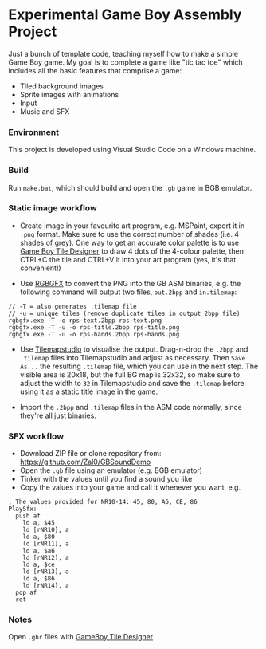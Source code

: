 # Experimental Game Boy Assembly Project

Just a bunch of template code, teaching myself how to make a simple Game Boy game. My goal is to complete a game like "tic tac toe" which includes all the basic features that comprise a game:

- Tiled background images
- Sprite images with animations
- Input
- Music and SFX

### Environment

This project is developed using Visual Studio Code on a Windows machine.

### Build

Run `make.bat`, which should build and open the `.gb` game in BGB emulator.

### Static image workflow

- Create image in your favourite art program, e.g. MSPaint, export it in `.png` format. Make sure to use the correct number of shades (i.e. 4 shades of grey). One way to get an accurate color palette is to use [Game Boy Tile Designer](http://www.devrs.com/gb/hmgd/gbtd.html) to draw 4 dots of the 4-colour palette, then CTRL+C the tile and CTRL+V it into your art program (yes, it's that convenient!)

- Use [RGBGFX](https://rgbds.gbdev.io/docs/master/rgbgfx.1) to convert the PNG into the GB ASM binaries, e.g. the following command will output two files, `out.2bpp` and `in.tilemap`:

```
// -T = also generates .tilemap file
// -u = unique tiles (remove duplicate tiles in output 2bpp file)
rgbgfx.exe -T -o rps-text.2bpp rps-text.png
rgbgfx.exe -T -u -o rps-title.2bpp rps-title.png
rgbgfx.exe -T -u -o rps-hands.2bpp rps-hands.png
```

- Use [Tilemapstudio](https://github.com/Rangi42/tilemap-studio) to visualise the output. Drag-n-drop the `.2bpp` and `.tilemap` files into Tilemapstudio and adjust as necessary. Then `Save As...` the resulting `.tilemap` file, which you can use in the next step. The visible area is 20x18, but the full BG map is 32x32, so make sure to adjust the width to `32` in Tilemapstudio and save the `.tilemap` before using it as a static title image in the game.

- Import the `.2bpp` and `.tilemap` files in the ASM code normally, since they're all just binaries.

### SFX workflow

- Download ZIP file or clone repository from: https://github.com/Zal0/GBSoundDemo
- Open the `.gb` file using an emulator (e.g. BGB emulator)
- Tinker with the values until you find a sound you like
- Copy the values into your game and call it whenever you want, e.g.

```
; The values provided for NR10-14: 45, 80, A6, CE, 86
PlaySfx:
  push af
    ld a, $45
    ld [rNR10], a
    ld a, $80
    ld [rNR11], a
    ld a, $a6
    ld [rNR12], a
    ld a, $ce
    ld [rNR13], a
    ld a, $86
    ld [rNR14], a
  pop af
  ret
```

### Notes

Open `.gbr` files with [GameBoy Tile Designer](http://www.devrs.com/gb/hmgd/gbtd.html)